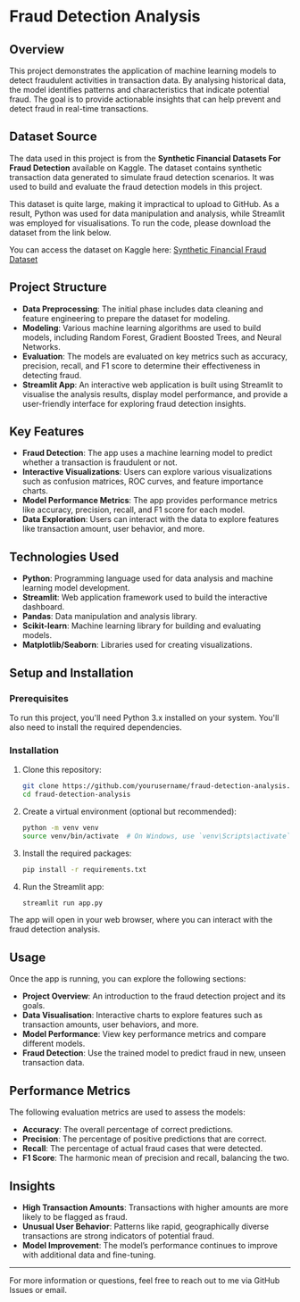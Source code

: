 # Fraud Detection Analysis

## Overview
This project demonstrates the application of machine learning models to detect fraudulent activities in transaction data. By analysing historical data, the model identifies patterns and characteristics that indicate potential fraud. The goal is to provide actionable insights that can help prevent and detect fraud in real-time transactions.

## Dataset Source

The data used in this project is from the **Synthetic Financial Datasets For Fraud Detection** available on Kaggle. The dataset contains synthetic transaction data generated to simulate fraud detection scenarios. It was used to build and evaluate the fraud detection models in this project.

This dataset is quite large, making it impractical to upload to GitHub. As a result, Python was used for data manipulation and analysis, while Streamlit was employed for visualisations. To run the code, please download the dataset from the link below.

You can access the dataset on Kaggle here: [Synthetic Financial Fraud Dataset](https://www.kaggle.com/datasets/ealaxi/paysim1)


## Project Structure
- **Data Preprocessing**: The initial phase includes data cleaning and feature engineering to prepare the dataset for modeling.
- **Modeling**: Various machine learning algorithms are used to build models, including Random Forest, Gradient Boosted Trees, and Neural Networks.
- **Evaluation**: The models are evaluated on key metrics such as accuracy, precision, recall, and F1 score to determine their effectiveness in detecting fraud.
- **Streamlit App**: An interactive web application is built using Streamlit to visualise the analysis results, display model performance, and provide a user-friendly interface for exploring fraud detection insights.

## Key Features
- **Fraud Detection**: The app uses a machine learning model to predict whether a transaction is fraudulent or not.
- **Interactive Visualizations**: Users can explore various visualizations such as confusion matrices, ROC curves, and feature importance charts.
- **Model Performance Metrics**: The app provides performance metrics like accuracy, precision, recall, and F1 score for each model.
- **Data Exploration**: Users can interact with the data to explore features like transaction amount, user behavior, and more.

## Technologies Used
- **Python**: Programming language used for data analysis and machine learning model development.
- **Streamlit**: Web application framework used to build the interactive dashboard.
- **Pandas**: Data manipulation and analysis library.
- **Scikit-learn**: Machine learning library for building and evaluating models.
- **Matplotlib/Seaborn**: Libraries used for creating visualizations.

## Setup and Installation

### Prerequisites
To run this project, you'll need Python 3.x installed on your system. You'll also need to install the required dependencies.

### Installation
1. Clone this repository:
    ```bash
    git clone https://github.com/yourusername/fraud-detection-analysis.git
    cd fraud-detection-analysis
    ```

2. Create a virtual environment (optional but recommended):
    ```bash
    python -m venv venv
    source venv/bin/activate  # On Windows, use `venv\Scripts\activate`
    ```

3. Install the required packages:
    ```bash
    pip install -r requirements.txt
    ```

4. Run the Streamlit app:
    ```bash
    streamlit run app.py
    ```

The app will open in your web browser, where you can interact with the fraud detection analysis.

## Usage
Once the app is running, you can explore the following sections:
- **Project Overview**: An introduction to the fraud detection project and its goals.
- **Data Visualisation**: Interactive charts to explore features such as transaction amounts, user behaviors, and more.
- **Model Performance**: View key performance metrics and compare different models.
- **Fraud Detection**: Use the trained model to predict fraud in new, unseen transaction data.

## Performance Metrics
The following evaluation metrics are used to assess the models:
- **Accuracy**: The overall percentage of correct predictions.
- **Precision**: The percentage of positive predictions that are correct.
- **Recall**: The percentage of actual fraud cases that were detected.
- **F1 Score**: The harmonic mean of precision and recall, balancing the two.

## Insights
- **High Transaction Amounts**: Transactions with higher amounts are more likely to be flagged as fraud.
- **Unusual User Behavior**: Patterns like rapid, geographically diverse transactions are strong indicators of potential fraud.
- **Model Improvement**: The model’s performance continues to improve with additional data and fine-tuning.

---

For more information or questions, feel free to reach out to me via GitHub Issues or email.
